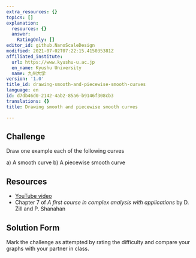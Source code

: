 ```yaml
---
extra_resources: {}
topics: []
explanation:
  resources: {}
  answer:
    RatingOnly: []
editor_id: github.NanoScaleDesign
modified: 2021-07-02T07:22:15.415035381Z
affiliated_institute:
  url: https://www.kyushu-u.ac.jp
  en_name: Kyushu University
  name: 九州大学
version: '1.0'
title_id: drawing-smooth-and-piecewise-smooth-curves
language: en
id: d7db46d0-2142-4ab2-85a6-b9146f308cb3
translations: {}
title: Drawing smooth and piecewise smooth curves

---
```


## Challenge
Draw one example each of the following curves

a) A smooth curve
b) A piecewise smooth curve


## Resources
- [YouTube video](https://www.youtube.com/watch?v=5lkOBlnwNpM&list=PLi7yHjesblV0sSfZzWdSUXGO683n_nJdQ&index=19)
- Chapter 7 of *A first course in complex analysis with applications* by D. Zill and P. Shanahan


## Solution Form
Mark the challenge as attempted by rating the difficulty and compare your graphs with your partner in class.